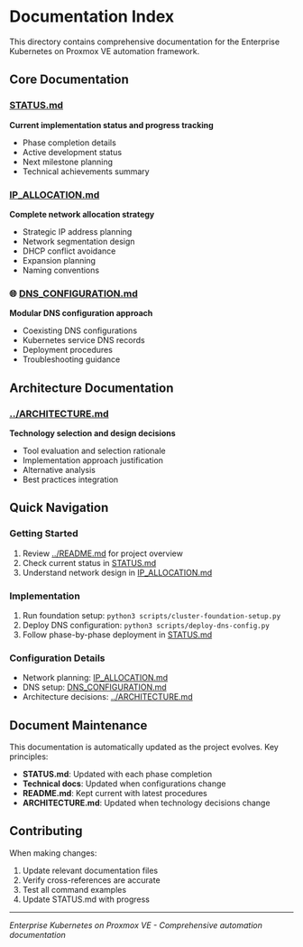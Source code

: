 # Documentation Index

This directory contains comprehensive documentation for the Enterprise Kubernetes on Proxmox VE automation framework.

## Core Documentation

### [STATUS.md](STATUS.md)
**Current implementation status and progress tracking**
- Phase completion details
- Active development status  
- Next milestone planning
- Technical achievements summary

### [IP_ALLOCATION.md](IP_ALLOCATION.md) 
**Complete network allocation strategy**
- Strategic IP address planning
- Network segmentation design
- DHCP conflict avoidance
- Expansion planning
- Naming conventions

### 🌐 [DNS_CONFIGURATION.md](DNS_CONFIGURATION.md)
**Modular DNS configuration approach**
- Coexisting DNS configurations
- Kubernetes service DNS records
- Deployment procedures
- Troubleshooting guidance

## Architecture Documentation

### [../ARCHITECTURE.md](../ARCHITECTURE.md)
**Technology selection and design decisions**
- Tool evaluation and selection rationale
- Implementation approach justification
- Alternative analysis
- Best practices integration

## Quick Navigation

### Getting Started
1. Review [../README.md](../README.md) for project overview
2. Check current status in [STATUS.md](STATUS.md)
3. Understand network design in [IP_ALLOCATION.md](IP_ALLOCATION.md)

### Implementation
1. Run foundation setup: `python3 scripts/cluster-foundation-setup.py`
2. Deploy DNS configuration: `python3 scripts/deploy-dns-config.py`
3. Follow phase-by-phase deployment in [STATUS.md](STATUS.md)

### Configuration Details
- Network planning: [IP_ALLOCATION.md](IP_ALLOCATION.md)
- DNS setup: [DNS_CONFIGURATION.md](DNS_CONFIGURATION.md)
- Architecture decisions: [../ARCHITECTURE.md](../ARCHITECTURE.md)

## Document Maintenance

This documentation is automatically updated as the project evolves. Key principles:

- **STATUS.md**: Updated with each phase completion
- **Technical docs**: Updated when configurations change
- **README.md**: Kept current with latest procedures
- **ARCHITECTURE.md**: Updated when technology decisions change

## Contributing

When making changes:
1. Update relevant documentation files
2. Verify cross-references are accurate
3. Test all command examples
4. Update STATUS.md with progress

---

*Enterprise Kubernetes on Proxmox VE - Comprehensive automation documentation*